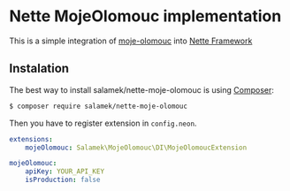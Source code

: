 # Nette MojeOlomouc implementation

This is a simple integration of [moje-olomouc](https://github.com/Salamek/moje-olomouc) into [Nette Framework](http://nette.org/)

## Instalation

The best way to install salamek/nette-moje-olomouc is using  [Composer](http://getcomposer.org/):


```sh
$ composer require salamek/nette-moje-olomouc
```

Then you have to register extension in `config.neon`.

```yaml
extensions:
	mojeOlomouc: Salamek\MojeOlomouc\DI\MojeOlomoucExtension

mojeOlomouc:
    apiKey: YOUR_API_KEY
    isProduction: false
```
